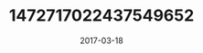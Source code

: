 ---
title: "1472717022437549652"
cover: "2017-03-18 07.12.51 1472717022437549652_46248401"
photo: "2017-03-18 07.12.51 1472717022437549652_46248401"
date: "2017-03-18"
type: "photo"
---